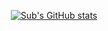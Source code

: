 
<div align="center">
  
  
[![Sub's GitHub stats](https://github-readme-stats.vercel.app/api?username=sub9707&show_icons=true&theme=dracula)](https://github.com/sub9707/github-readme-stats)

</div>
